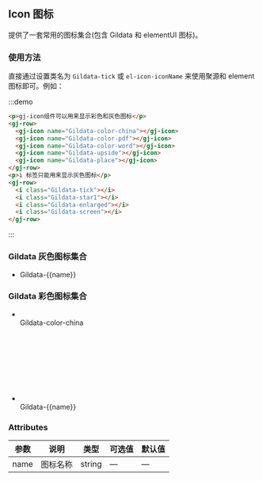 ## Icon 图标

提供了一套常用的图标集合(包含 Gildata 和 elementUI 图标)。

### 使用方法

直接通过设置类名为 `Gildata-tick` 或 `el-icon-iconName` 来使用聚源和 element 图标即可。例如：

:::demo

```html
<p>gj-icon组件可以用来显示彩色和灰色图标</p>
<gj-row>
  <gj-icon name="Gildata-color-china"></gj-icon>
  <gj-icon name="Gildata-color-pdf"></gj-icon>
  <gj-icon name="Gildata-color-word"></gj-icon>
  <gj-icon name="Gildata-upside"></gj-icon>
  <gj-icon name="Gildata-place"></gj-icon>
</gj-row>
<p>i 标签只能用来显示灰色图标</p>
<gj-row>
  <i class="Gildata-tick"></i>
  <i class="Gildata-star1"></i>
  <i class="Gildata-enlarged"></i>
  <i class="Gildata-screen"></i>
</gj-row>
```

:::

### Gildata 灰色图标集合

<ul class="icon-list gj-icon-list">
  <li v-for="name in $GlIcon" :key="name">
    <span>
      <i :class="'Gildata-' + name"></i>
      <span class="icon-name">Gildata-{{name}}</span>
    </span>
  </li>
</ul>

### Gildata 彩色图标集合

<ul class="icon-list gj-icon-list">
  <li key="Gildata-color-china">
    <span>
      <gj-icon name="Gildata-color-china"></gj-icon>
      <br>
      <span class="icon-name">Gildata-color-china</span>
    </span>
  </li>
  <li v-for="name in $GlColorIcon" :key="name">
    <span>
      <svg class="icon svg-icon" aria-hidden="true">
        <use :xlink:href="'#Gildata-' + name"></use>
      </svg>
      <br>
      <span class="icon-name">Gildata-{{name}}</span>
    </span>
  </li>
</ul>

### Attributes

| 参数 | 说明     | 类型   | 可选值 | 默认值 |
| ---- | -------- | ------ | ------ | ------ |
| name | 图标名称 | string | —      | —      |
